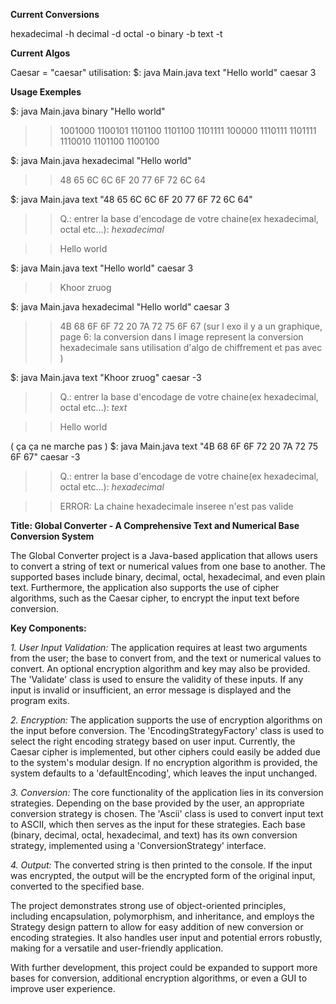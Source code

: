 **Current Conversions**

hexadecimal -h
decimal -d
octal -o
binary -b
text -t

**Current Algos**

Caesar = "caesar"      utilisation: $: java Main.java text "Hello world" caesar 3

**Usage Exemples**

$: java Main.java binary "Hello world"  
>> 1001000 1100101 1101100 1101100 1101111 100000 1110111 1101111 1110010 1101100 1100100    

$: java Main.java hexadecimal "Hello world"
>> 48 65 6C 6C 6F 20 77 6F 72 6C 64

$: java Main.java text "48 65 6C 6C 6F 20 77 6F 72 6C 64"
>> Q.: entrer la base d'encodage de votre chaine(ex hexadecimal, octal etc...):  *hexadecimal*

>> Hello world

$: java Main.java text "Hello world" caesar 3
>> Khoor zruog

$: java Main.java hexadecimal "Hello world" caesar 3
>> 4B 68 6F 6F 72 20 7A 72 75 6F 67 (sur l exo il y a un graphique, page 6: la conversion dans l image represent la conversion hexadecimale sans utilisation d'algo de chiffrement et pas avec )

$: java Main.java text "Khoor zruog" caesar -3
>> Q.: entrer la base d'encodage de votre chaine(ex hexadecimal, octal etc...):  *text*

>> Hello world

( ça ça ne marche pas )
$: java Main.java text "4B 68 6F 6F 72 20 7A 72 75 6F 67" caesar -3
>> Q.: entrer la base d'encodage de votre chaine(ex hexadecimal, octal etc...):  *hexadecimal*

>> ERROR: La chaine hexadecimale inseree n'est pas valide





**Title: Global Converter - A Comprehensive Text and Numerical Base Conversion System**

The Global Converter project is a Java-based application that allows users to convert a string of text or numerical values from one base to another. The supported bases include binary, decimal, octal, hexadecimal, and even plain text. Furthermore, the application also supports the use of cipher algorithms, such as the Caesar cipher, to encrypt the input text before conversion.

**Key Components:**

*1. User Input Validation:*
The application requires at least two arguments from the user; the base to convert from, and the text or numerical values to convert. An optional encryption algorithm and key may also be provided. The 'Validate' class is used to ensure the validity of these inputs. If any input is invalid or insufficient, an error message is displayed and the program exits.

*2. Encryption:*
The application supports the use of encryption algorithms on the input before conversion. The 'EncodingStrategyFactory' class is used to select the right encoding strategy based on user input. Currently, the Caesar cipher is implemented, but other ciphers could easily be added due to the system's modular design. If no encryption algorithm is provided, the system defaults to a 'defaultEncoding', which leaves the input unchanged.

*3. Conversion:*
The core functionality of the application lies in its conversion strategies. Depending on the base provided by the user, an appropriate conversion strategy is chosen. The 'Ascii' class is used to convert input text to ASCII, which then serves as the input for these strategies. Each base (binary, decimal, octal, hexadecimal, and text) has its own conversion strategy, implemented using a 'ConversionStrategy' interface.

*4. Output:*
The converted string is then printed to the console. If the input was encrypted, the output will be the encrypted form of the original input, converted to the specified base.

The project demonstrates strong use of object-oriented principles, including encapsulation, polymorphism, and inheritance, and employs the Strategy design pattern to allow for easy addition of new conversion or encoding strategies. It also handles user input and potential errors robustly, making for a versatile and user-friendly application.

With further development, this project could be expanded to support more bases for conversion, additional encryption algorithms, or even a GUI to improve user experience.